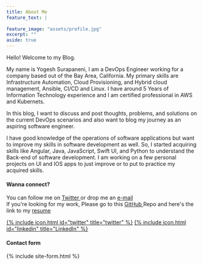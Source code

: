 ```yaml
---
title: About Me
feature_text: |
  
feature_image: "assets/profile.jpg"
excerpt: ""
aside: true
---
```

Hello! Welcome to my Blog. 

My name is Yogesh Surapaneni, I am a DevOps Engineer working for a company based out of the Bay Area, California. My primary skills are Infrastructure Automation, Cloud Provisioning, and Hybrid cloud management, Ansible, CI/CD and Linux. I have around 5 Years of Information Technology experience and I am certified professional in AWS and Kubernets.

In this blog, I want to discuss and post thoughts, problems, and solutions on the current DevOps scenarios and also want to blog my journey as an aspiring software engineer.

I have good knowledge of the operations of software applications but want to improve my skills in software development as well. So, I started acquiring skills like Angular, Java, JavaScript, Swift UI, and Python to understand the Back-end of software development. I am working on a few personal projects on UI and IOS apps to just improve or to put to practice my acquired skills.

#### Wanna connect?

You can follow me on <a href="http://twitter.com/yogeshsurapanen1"> Twitter </a> or drop me an <a href="mailto:yogeshsurapaneni@gmail.com" class="highlight"> e-mail </a><br/>If you're looking for my work, Please go to this <a href="https://github.com/yogeshsurapaneni"> GitHub </a> Repo and here's the link to my <a href="https://bit.ly/2Etlh2U">resume</a><br/>

[{% include icon.html id="twitter" title="twitter" %}](http://twitter.com/yogeshsurapanen1)  [{% include icon.html id="linkedin" title="LinkedIn" %}](https://www.linkedin.com/in/surapyogesh/)

<!-- ## That's me

<div class="islet">
  <img class="img--center img--small" src="assets/profile.jpg" height="512" width="512" />
</div> -->

#### Contact form

{% include site-form.html %}